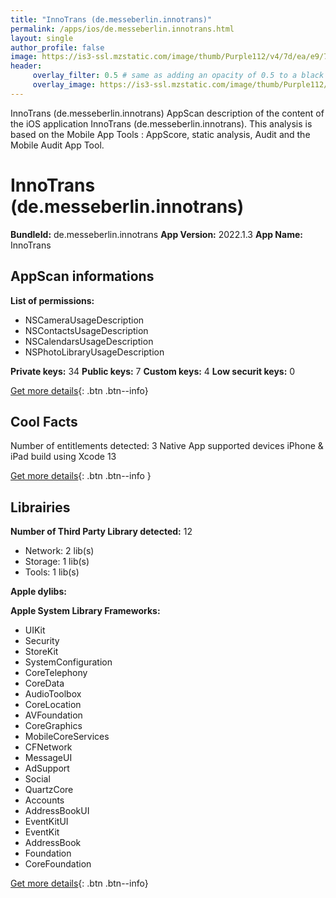 ```yaml
---
title: "InnoTrans (de.messeberlin.innotrans)"
permalink: /apps/ios/de.messeberlin.innotrans.html
layout: single
author_profile: false
image: https://is3-ssl.mzstatic.com/image/thumb/Purple112/v4/7d/ea/e9/7deae992-e374-2f6e-8669-7061df64b835/AppIcon-1x_U007emarketing-0-7-0-85-220.png/512x512bb.jpg
header: 
     overlay_filter: 0.5 # same as adding an opacity of 0.5 to a black background
     overlay_image: https://is3-ssl.mzstatic.com/image/thumb/Purple112/v4/7d/ea/e9/7deae992-e374-2f6e-8669-7061df64b835/AppIcon-1x_U007emarketing-0-7-0-85-220.png/512x512bb.jpg
---
```

InnoTrans (de.messeberlin.innotrans) AppScan description of the content of the iOS application InnoTrans (de.messeberlin.innotrans). This analysis is based on the Mobile App Tools : AppScore, static analysis, Audit and the Mobile Audit App Tool.

# InnoTrans (de.messeberlin.innotrans)

**BundleId:** de.messeberlin.innotrans
**App Version:** 2022.1.3
**App Name:** InnoTrans


## AppScan informations 

**List of permissions:** 
- NSCameraUsageDescription
- NSContactsUsageDescription
- NSCalendarsUsageDescription
- NSPhotoLibraryUsageDescription
  
  
**Private keys:** 34
**Public keys:** 7
**Custom keys:** 4
**Low securit keys:** 0
  
[Get more details](/pricing.html){: .btn .btn--info}

## Cool Facts

Number of entitlements detected: 3
Native App
supported devices iPhone & iPad
build using Xcode 13
  
[Get more details](/pricing.html){: .btn .btn--info }

## Librairies 
**Number of Third Party Library detected:** 12
- Network: 2 lib(s)
- Storage: 1 lib(s)
- Tools: 1 lib(s)


**Apple dylibs:**


**Apple System Library Frameworks:**
- UIKit
- Security
- StoreKit
- SystemConfiguration
- CoreTelephony
- CoreData
- AudioToolbox
- CoreLocation
- AVFoundation
- CoreGraphics
- MobileCoreServices
- CFNetwork
- MessageUI
- AdSupport
- Social
- QuartzCore
- Accounts
- AddressBookUI
- EventKitUI
- EventKit
- AddressBook
- Foundation
- CoreFoundation


  
[Get more details](/pricing.html){: .btn .btn--info}


